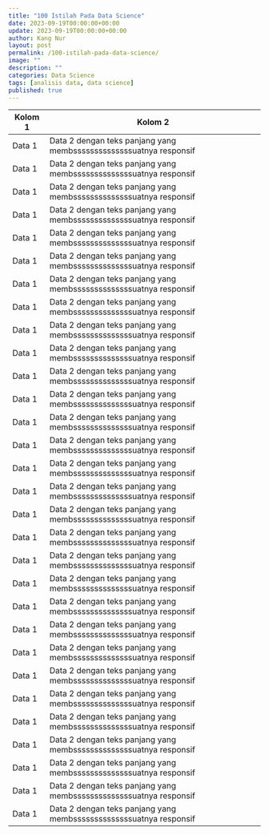 ```yaml
---
title: "100 Istilah Pada Data Science"
date: 2023-09-19T00:00:00+00:00
update: 2023-09-19T00:00:00+00:00
author: Kang Nur
layout: post
permalink: /100-istilah-pada-data-science/
image: ""
description: ""
categories: Data Science
tags: [analisis data, data science]
published: true
---
```

<div class="table-responsive">
  <table id="tabel-interaktif" class="display">
    <thead>
      <tr>
        <th>Kolom 1</th>
        <th>Kolom 2</th>
        <!-- ... tambahkan kolom lainnya ... -->
      </tr>
    </thead>
    <tbody>
      <tr>
        <td>Data 1</td>
        <td>Data 2 dengan teks panjang yang membssssssssssssssuatnya responsif</td>
        <!-- ... tambahkan data lainnya ... -->
      </tr>
      <tr>
        <td>Data 1</td>
        <td>Data 2 dengan teks panjang yang membssssssssssssssuatnya responsif</td>
        <!-- ... tambahkan data lainnya ... -->
      </tr>
      <tr>
        <td>Data 1</td>
        <td>Data 2 dengan teks panjang yang membssssssssssssssuatnya responsif</td>
        <!-- ... tambahkan data lainnya ... -->
      </tr>
      <tr>
        <td>Data 1</td>
        <td>Data 2 dengan teks panjang yang membssssssssssssssuatnya responsif</td>
        <!-- ... tambahkan data lainnya ... -->
      </tr>
      <tr>
        <td>Data 1</td>
        <td>Data 2 dengan teks panjang yang membssssssssssssssuatnya responsif</td>
        <!-- ... tambahkan data lainnya ... -->
      </tr>
      <tr>
        <td>Data 1</td>
        <td>Data 2 dengan teks panjang yang membssssssssssssssuatnya responsif</td>
        <!-- ... tambahkan data lainnya ... -->
      </tr>
      <tr>
        <td>Data 1</td>
        <td>Data 2 dengan teks panjang yang membssssssssssssssuatnya responsif</td>
        <!-- ... tambahkan data lainnya ... -->
      </tr>
      <tr>
        <td>Data 1</td>
        <td>Data 2 dengan teks panjang yang membssssssssssssssuatnya responsif</td>
        <!-- ... tambahkan data lainnya ... -->
      </tr>
      <tr>
        <td>Data 1</td>
        <td>Data 2 dengan teks panjang yang membssssssssssssssuatnya responsif</td>
        <!-- ... tambahkan data lainnya ... -->
      </tr>
      <tr>
        <td>Data 1</td>
        <td>Data 2 dengan teks panjang yang membssssssssssssssuatnya responsif</td>
        <!-- ... tambahkan data lainnya ... -->
      </tr>
      <tr>
        <td>Data 1</td>
        <td>Data 2 dengan teks panjang yang membssssssssssssssuatnya responsif</td>
        <!-- ... tambahkan data lainnya ... -->
      </tr>
      <tr>
        <td>Data 1</td>
        <td>Data 2 dengan teks panjang yang membssssssssssssssuatnya responsif</td>
        <!-- ... tambahkan data lainnya ... -->
      </tr>
      <tr>
        <td>Data 1</td>
        <td>Data 2 dengan teks panjang yang membssssssssssssssuatnya responsif</td>
        <!-- ... tambahkan data lainnya ... -->
      </tr>
      <tr>
        <td>Data 1</td>
        <td>Data 2 dengan teks panjang yang membssssssssssssssuatnya responsif</td>
        <!-- ... tambahkan data lainnya ... -->
      </tr>
      <tr>
        <td>Data 1</td>
        <td>Data 2 dengan teks panjang yang membssssssssssssssuatnya responsif</td>
        <!-- ... tambahkan data lainnya ... -->
      </tr>
      <tr>
        <td>Data 1</td>
        <td>Data 2 dengan teks panjang yang membssssssssssssssuatnya responsif</td>
        <!-- ... tambahkan data lainnya ... -->
      </tr>
      <tr>
        <td>Data 1</td>
        <td>Data 2 dengan teks panjang yang membssssssssssssssuatnya responsif</td>
        <!-- ... tambahkan data lainnya ... -->
      </tr>
      <tr>
        <td>Data 1</td>
        <td>Data 2 dengan teks panjang yang membssssssssssssssuatnya responsif</td>
        <!-- ... tambahkan data lainnya ... -->
      </tr>
      <tr>
        <td>Data 1</td>
        <td>Data 2 dengan teks panjang yang membssssssssssssssuatnya responsif</td>
        <!-- ... tambahkan data lainnya ... -->
      </tr>
      <tr>
        <td>Data 1</td>
        <td>Data 2 dengan teks panjang yang membssssssssssssssuatnya responsif</td>
        <!-- ... tambahkan data lainnya ... -->
      </tr>
      <tr>
        <td>Data 1</td>
        <td>Data 2 dengan teks panjang yang membssssssssssssssuatnya responsif</td>
        <!-- ... tambahkan data lainnya ... -->
      </tr>
      <tr>
        <td>Data 1</td>
        <td>Data 2 dengan teks panjang yang membssssssssssssssuatnya responsif</td>
        <!-- ... tambahkan data lainnya ... -->
      </tr>
      <tr>
        <td>Data 1</td>
        <td>Data 2 dengan teks panjang yang membssssssssssssssuatnya responsif</td>
        <!-- ... tambahkan data lainnya ... -->
      </tr>
      <tr>
        <td>Data 1</td>
        <td>Data 2 dengan teks panjang yang membssssssssssssssuatnya responsif</td>
        <!-- ... tambahkan data lainnya ... -->
      </tr>
      <tr>
        <td>Data 1</td>
        <td>Data 2 dengan teks panjang yang membssssssssssssssuatnya responsif</td>
        <!-- ... tambahkan data lainnya ... -->
      </tr>
      <tr>
        <td>Data 1</td>
        <td>Data 2 dengan teks panjang yang membssssssssssssssuatnya responsif</td>
        <!-- ... tambahkan data lainnya ... -->
      </tr>
      <tr>
        <td>Data 1</td>
        <td>Data 2 dengan teks panjang yang membssssssssssssssuatnya responsif</td>
        <!-- ... tambahkan data lainnya ... -->
      </tr>
      <tr>
        <td>Data 1</td>
        <td>Data 2 dengan teks panjang yang membssssssssssssssuatnya responsif</td>
        <!-- ... tambahkan data lainnya ... -->
      </tr>
      <tr>
        <td>Data 1</td>
        <td>Data 2 dengan teks panjang yang membssssssssssssssuatnya responsif</td>
        <!-- ... tambahkan data lainnya ... -->
      </tr>
      <tr>
        <td>Data 1</td>
        <td>Data 2 dengan teks panjang yang membssssssssssssssuatnya responsif</td>
        <!-- ... tambahkan data lainnya ... -->
      </tr>
    </tbody>
  </table>
</div>